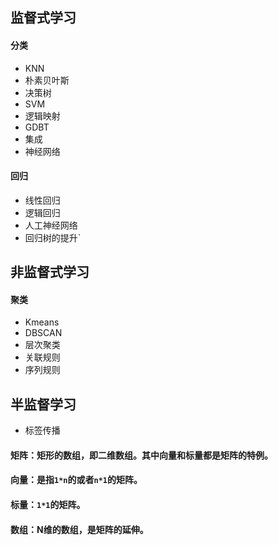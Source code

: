 ## 监督式学习
#### 分类
 - KNN
 - 朴素贝叶斯
 - 决策树
 - SVM
 - 逻辑映射
 - GDBT
 - 集成
 - 神经网络
#### 回归
 - 线性回归
 - 逻辑回归
 - 人工神经网络
 - 回归树的提升`

## 非监督式学习
#### 聚类
 - Kmeans
 - DBSCAN
 - 层次聚类
 - 关联规则
 - 序列规则

## 半监督学习
 - 标签传播
 
#### 矩阵：矩形的数组，即二维数组。其中向量和标量都是矩阵的特例。
#### 向量：是指`1*n`的或者`n*1`的矩阵。
#### 标量：`1*1`的矩阵。
#### 数组：N维的数组，是矩阵的延伸。

